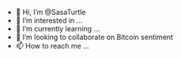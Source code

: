 - 👋 Hi, I’m @SasaTurtle
- 👀 I’m interested in ...
- 🌱 I’m currently learning ...
- 💞️ I’m looking to collaborate on Bitcoin sentiment
- 📫 How to reach me ...

<!---
SasaTurtle/SasaTurtle is a ✨ special ✨ repository because its `README.md` (this file) appears on your GitHub profile.
You can click the Preview link to take a look at your changes.
--->
